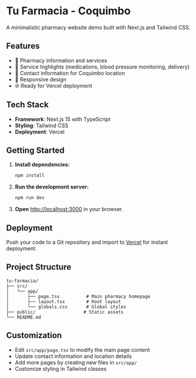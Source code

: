 # Tu Farmacia - Coquimbo

A minimalistic pharmacy website demo built with Next.js and Tailwind CSS.

## Features

- 🏥 Pharmacy information and services
- 💊 Service highlights (medications, blood pressure monitoring, delivery)
- 📍 Contact information for Coquimbo location
- 📱 Responsive design
- 🌐 Ready for Vercel deployment

## Tech Stack

- **Framework**: Next.js 15 with TypeScript
- **Styling**: Tailwind CSS
- **Deployment**: Vercel

## Getting Started

1. **Install dependencies:**
   ```bash
   npm install
   ```

2. **Run the development server:**
   ```bash
   npm run dev
   ```

3. **Open** [http://localhost:3000](http://localhost:3000) in your browser.

## Deployment

Push your code to a Git repository and import to [Vercel](https://vercel.com) for instant deployment.

## Project Structure

```
tu-farmacia/
├── src/
│   └── app/
│       ├── page.tsx          # Main pharmacy homepage
│       ├── layout.tsx        # Root layout
│       └── globals.css       # Global styles
├── public/                  # Static assets
└── README.md
```

## Customization

- Edit `src/app/page.tsx` to modify the main page content
- Update contact information and location details
- Add more pages by creating new files in `src/app/`
- Customize styling in Tailwind classes
